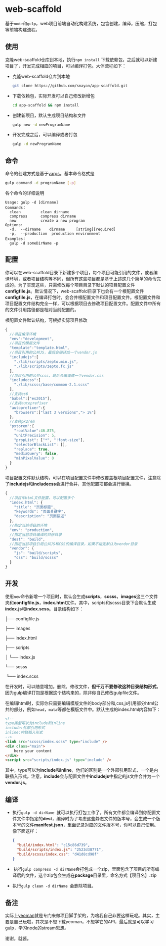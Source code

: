 # web-scaffold
基于`node`和`gulp`，web项目前端自动化构建系统，包含创建，编译，压缩，打包等前端构建流程。

## 使用

克隆web-scaffold仓库到本地，执行`npm install` 下载依赖包，之后就可以新建项目了，开发完成相应的项目，可以编译打包。大体流程如下：

* 克隆web-scaffold仓库到本地

  ````bash
  git clone https://github.com/snayan/app-scaffold.git
  ````

* 下载依赖包，实际开发可以自己修改新增包

  ````bash
  cd app-scaffold && npm install
  ````

* 创建新项目，默认生成项目结构和文件

  ````bash
  gulp new -d newProgramName
  ````

* 开发完成之后，可以编译或者打包

  ````bash
  gulp -d newProgramName
  ````

## 命令

命令的创建方式是基于[yargs](https://github.com/yargs/yargs)。基本命令格式是

````bash
gulp command -d progranName [-p]
````

各个命令的详细说明

````
Usage: gulp -d [dirname]
Commands：
  clean         clean dirname
  compress      compress dirname
  new           create a new program
Options:
  -d,  --dirname    dirname     [string][required]
  -p,  --production  production environment
Examples：
  gulp -d someDirName -p
````

## 配置

你可以在web-scaffold目录下新建多个项目，每个项目可能引用的文件，或者编译环境，或者项目结构等不同，但所有这些项目都是基于上述这几个简单的命令完成的。为了实现这些，只需修改每个项目目录下默认的项目配置文件**configfile.js**。默认情况下，web-scaffold目录下也会有一个根配置文件**configfile.js**，在编译打包时，会合并根配置文件和项目配置文件。根配置文件和项目配置文件结构完全一样，可以根据项目去修改项目配置文件。配置文件中所有的文件引用路径都是相对当前配置的。

根配置文件默认结构，可根据实际项目修改

````javascript
{
  //项目编译环境
  "env":"development",
  //项目的模板文件
  "template":"template.html",
  //项目引用的公共JS，最后会编译成一个vendor.js
  "includejs":[
    "./lib/scripts/zepto.min.js",
    "./lib/scripts/zepto.fx.js"
  ],
  //项目引用的公共scss，最后会编译成一个vendor.css
  "includecss":[
    "./lib/scsss/base/common-2.1.scss"
  ],
  //支持es6
  "babel":["es2015"],
  //支持autoprefixer
  "autoprefixer":{
    "browsers":["last 3 versions","> 1%"]
  },
  //支持px2rem
  "pxtorem":{
    "rootValue":46.875,
    "unitPrecision": 5,
    "propList": ["*", "!font-size"],
    "selectorBlackList": [],
    "replace": true,
    "mediaQuery": false,
    "minPixelValue": 0
  }
}
````

项目配置文件默认结构，可以在项目配置文件中修改覆盖根项目配置文件，注意除了**includejs**和**includecss**会进行合并，其他配置项都会进行替换。

````javascript
{
  //项目中html文件配置，可以配置多个
  "index.html": {
    "title": "页面标题",
    "keywords": "页面关键字",
    "description": "页面描述"
  },
  //指定当前项目的环境
  "env": "production",
  //指定当前项目编译的目标目录
  "dest": "build",
  //指定当前项目引用公共JS和CSS的编译目录，如果不指定默认为vendor目录
  "vendor": {
    "js": "build/scripts",
    "css": "build/scsss"
  }
}
````

## 开发

使用`new`命令新增一个项目时，默认会生成**scripts**，**scsss**，**images**这三个文件夹和**configfile.js**，**index.html**文件。其中，scripts和scsss目录下会默认生成**index.js**和**index.scss**。目录结构如下：

├── configfile.js

├── images

├── index.html

├── scripts

│   └── index.js

└── scsss

​    └── index.scss

在开发时，可以随意增加，删除，修改文件，**但千万不要修改这种目录结构形式**，因为gulp编译打包是根据这个结构来的，除非你自己修改gulpfile文件。

在编辑html时，实际你只需要编辑模版文件的body部分和,css,js引用部分html公共的部分，例如`head`，`mata`等都在模版文件中。默认生成的index.html内容如下：

````html
<!-- 
type类型可以为include和inline
include:外部引用形式
inline:内联插入形式
-->
<link src="scsss/index.scss" type="include" />
<div class="main">
    here your content
</div>
<script src="scripts/index.js" type="include" />
````

其中，type可以为**include**和**inline**，他们的区别是一个外部引用形式，一个是内联插入形式。注意，**include**会与配置文件中**includejs**中指定的js文件合并为一个**vendor.js**。

## 编译

*   执行`gulp -d dirName `就可以执行打包工作了，所有文件都会编译到你配置文件文件中指定的**dest**，编译时为了考虑这些静态文件的版本号，会生成一个版本号的文件**manifest.json**，里面记录对应的文件版本号，你可以自己使用。像下面这样：

    ````json
    {
      "build/index.html": "c15c86d739",
      "build/scripts/index.js": "2523d38771",
      "build/scsss/index.css": "d41d8cd98f"
    }
    ````

*    执行`gulp compress -d dirName`会打包成一个zip，里面包含了项目的所有编译后的文件，这个zip包会生成在**package**目录里，命名方式【项目名】.zip

*   执行`gulp clean -d dirName `会删除项目。

## 备注

实际上[yeoman](http://yeoman.io/)就是专门来做项目脚手架的，为啥我自己非要这样玩呢。其实，主要是自己玩啦，其次是不想下载yeoman，不想学它的API，最后就是可以学习gulp，学习node的stream思想。

谢谢，就酱。